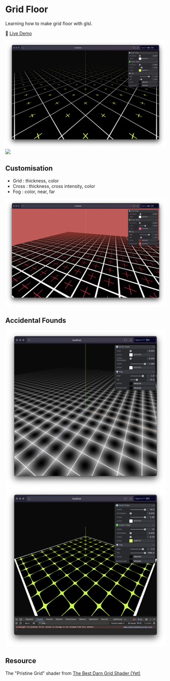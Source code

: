 # Grid Floor

Learning how to make grid floor with glsl.

🚀 [Live Demo](https://grid-floor-hbmegrz42-amira-deurasehs-projects.vercel.app/)

<img src="./docs/grid-floor.png" />
<img src="./docs/grid-floor.gif" />

## Customisation

-   Grid : thickness, color
-   Cross : thickness, cross intensity, color
-   Fog : color, near, far

<img src="./docs/grid-floor-2.png" />

## Accidental Founds

<img src="./docs/glowy-grid.png" />
<img src="./docs/spider-web.png" />

## Resource

The "Pristine Grid" shader from
[The Best Darn Grid Shader (Yet)](https://bgolus.medium.com/the-best-darn-grid-shader-yet-727f9278b9d8)
